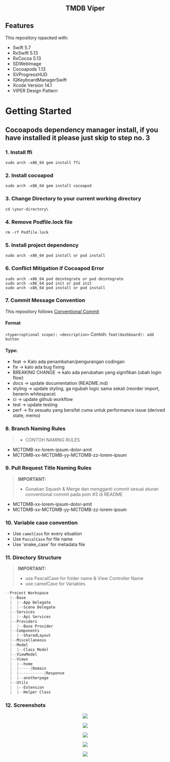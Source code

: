 <div align="center">
  <h2>TMDB Viper</h2>
</div>

## Features

This repository ispacked with:

-   Swift 5.7
-   RxSwift 5.13
-   RxCocoa 5.13
-   SDWebImage
-   Cocoapods 1.13
-   SVProgressHUD
-   IQKeyboardManagerSwift
-   Xcode Version 14.1
-   VIPER Design Pattern

# Getting Started

## Cocoapods dependency manager install, if you have installed it please just skip to step no. 3

### 1. Install ffi

```
sudo arch -x86_64 gem install ffi
```
### 2. Install cocoapod

```
sudo arch -x86_64 gem install cocoapod
```
### 3. Change Directory to your current working directory

```
cd \your-directory\
```
### 4. Remove Podfile.lock file

```
rm -rf Podfile.lock
```

### 5. Install project dependency

```
sudo arch -x86_64 pod install or pod install
```

### 6. Conflict Mitigation if Cocoapod Error

```
sudo arch -x86_64 pod deintegrate or pod deintegrate
sudo arch -x86_64 pod init or pod init
sudo arch -x86_64 pod install or pod install
```

### 7. Commit Message Convention

This repository follows [Conventional Commit](https://www.conventionalcommits.org/en/v1.0.0/)
#### Format
`<type>(optional scope): <description>`
Contoh: `feat(dashboard): add button`

#### Type:

- feat → Kalo ada penambahan/pengurangan codingan
- fix → kalo ada bug fixing
- BREAKING CHANGE → kalo ada perubahan yang signifikan (ubah login flow)
- docs → update documentation (README.md)
- styling → update styling, ga ngubah logic sama sekali (reorder import, benerin whitespace)
- ci → update github workflow
- test → update testing
- perf → fix sesuatu yang bersifat cuma untuk performance issue (derived state, memo)

### 8. Branch Naming Rules
> - CONTOH NAMING RULES 

- MCTDMB-xx-lorem-ipsum-dolor-amit
- MCTDMB-xx-MCTDMB-yy-MCTDMB-zz-lorem-ipsum

### 9. Pull Request Title Naming Rules
> **IMPORTANT:**
> - Gunakan Squash & Merge dan mengganti commit sesuai aturan conventional commit pada poin #3 di README

- MCTDMB-xx-lorem-ipsum-dolor-amit
- MCTDMB-xx-MCTDMB-yy-MCTDMB-zz-lorem-ipsum

### 10. Variable case convention
- Use `camelCase` for every situation
- Use `PascalCase` for file name
- Use 'snake_case' for metadata file

### 11. Directory Structure
> **IMPORTANT:**
> - use PascalCase for folder name & View Controller Name
> - use camelCase for Variables
```js
--Project Workspace
  |--Base
  |  |--App Delegate
  |  |--Scene Delegate
  |--Services
  |  |--Api Services
  |--Providers
  |  |--Base Provider
  |--Components
  |  |--SharedLayout
  |--Miscellaneous
  |--Model
  |  |--Class Model
  |--ViewModel
  |--Views
  |  |--home
  |  |-----|Domain
  |  |-----------|Response
  |  |--anotherpage
  |--Utils
  |  |--Extension
  |  |--Helper Class
```
### 12. Screenshots

<p align="center">
  <img src="https://github.com/pitydevil/TMDB-VIPER-Submission/blob/main/Images/s1.png">
</p>
<p align="center">
  <img src="https://github.com/pitydevil/TMDB-VIPER-Submissionblob/main/Images/s2.png">
</p>
<p align="center">
  <img src="https://github.com/pitydevil/TMDB-VIPER-Submission/blob/main/Images/s3.png">
</p>
<p align="center">
  <img src="https://github.com/pitydevil/TMDB-VIPER-Submission/blob/main/Images/s4.png">
</p>
<p align="center">
  <img src="https://github.com/pitydevil/TMDB-VIPER-Submission/blob/main/Images/s5.png">
</p>
